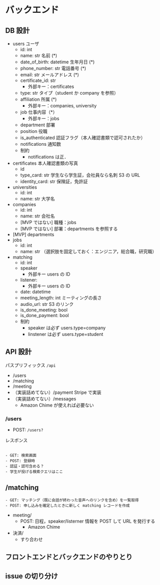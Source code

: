 # バックエンド

## DB 設計

- users ユーザ
    - id: int
    - name: str 名前 (*)
    - date_of_birth: datetime 生年月日 (*)
    - phone_number: str 電話番号 (*)
    - email: str メールアドレス (*)
    - certificate_id: str
        - 外部キー：certificates
    - type: str タイプ（student か company を参照）
    - affiliation 所属 (*)
      - 外部キー：companies, university
    - job 仕事内容（*）
      - 外部キー：jobs
    - department 部署
    - position 役職
    - is_authenticated 認証フラグ（本人確認書類で認可されたか）
    - notifications 通知数
    - 制約
        - notifications は正．
- certificates 本人確認書類の写真
    - id
    - type_card: str 学生なら学生証，会社員なら名刺 S3 の URL
    - identity_card: str 保険証，免許証
- universities
    - id: int
    - name: str 大学名
- companies
    - id: int
    - name: str 会社名
    - [MVP ではない] 職種：jobs
    - [MVP ではない] 部署：departments を参照する
- [MVP] departments
- jobs
    - id: int
    - name: str （選択肢を固定しておく：エンジニア，総合職，研究職）
- matching
    - id: int
    - speaker
      - 外部キー users の ID
    - listener:
      - 外部キー users の ID
    - date: datetime
    - meeting_length: int ミーティングの長さ
    - audio_url: str S3 のリンク
    - is_done_meeting: bool
    - is_done_payment: bool
    - 制約
        - speaker は必ず users.type=company
        - linstener は必ず users.type=student

<!--
Amazon Chime がどうかによる．メッセージとか全部押しつけられるなら押しつけたい．
Amazon Chime がユーザ同士のメッセージをどうやってやりとりするか（Meeting ID に紐づいて勝手にメッセージを管理してくれる，とか）
DB
- messages（ユーザ同士の DM）
    - speaker
    - listener
    - 送信者フラグ
    - text
    - matching_id(matching テーブルを参照)

API
- messages/
    - パフォーマンスが要求される Amazon Chime に一任させた方が考えず済む
    - GET: マッチングに紐づく DM 一覧取得
    - POST: DM の送信
    - 話したい人を確定させたとき，どんな内容を話したいか？を学生が DM で送信するようにする
    - あくまでも匿名性と日程調整という用途を重視．DM に期限切れを作って定期的に消去
-->

## API 設計

パスプリフィックス `/api`

- /users
- /matching
- /meeting
- （実装詰めてない）/payment Stripe で実装
- （実装詰めてない）/messages
    - Amazon Chime が使えれば必要ない

### /users

- POST: `/users?`

レスポンス

```
```

    - GET: 検索画面
    - POST: 登録時
    - 認証・認可含める？
    - 学生が投げる検索クエリはここ
## /matching
    - GET: マッチング（既に会話が終わった音声へのリンクを含め）を一覧取得
    - POST: 申し込みを確定したときに新しく matching レコードを作成
- meeting/
    - POST: 日程，speaker/listerner 情報を POST して URL を発行する
        - Amazon Chime
- 決済/
    - すり合わせ

## フロントエンドとバックエンドのやりとり

## issue の切り分け

